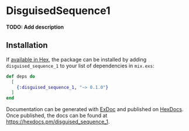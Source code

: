 # DisguisedSequence1

**TODO: Add description**

## Installation

If [available in Hex](https://hex.pm/docs/publish), the package can be installed
by adding `disguised_sequence_1` to your list of dependencies in `mix.exs`:

```elixir
def deps do
  [
    {:disguised_sequence_1, "~> 0.1.0"}
  ]
end
```

Documentation can be generated with [ExDoc](https://github.com/elixir-lang/ex_doc)
and published on [HexDocs](https://hexdocs.pm). Once published, the docs can
be found at <https://hexdocs.pm/disguised_sequence_1>.

